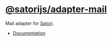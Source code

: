 # [@satorijs/adapter-mail](https://koishi.chat/plugins/adapter/mail.html)

Mail adapter for [Satori](https://github.com/satorijs/satori).

- [Documentation](https://koishi.chat/plugins/adapter/mail.html)
